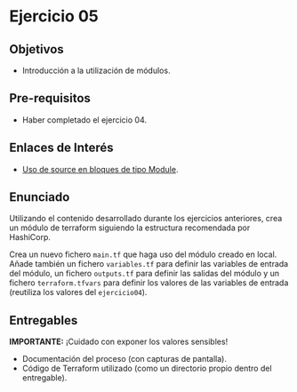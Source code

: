 # Ejercicio 05

## Objetivos

- Introducción a la utilización de módulos.

## Pre-requisitos

- Haber completado el ejercicio 04.

## Enlaces de Interés

- [Uso de source en bloques de tipo Module](https://developer.hashicorp.com/terraform/language/modules/sources).

## Enunciado

Utilizando el contenido desarrollado durante los ejercicios anteriores, crea un módulo de terraform siguiendo la estructura recomendada por HashiCorp.

Crea un nuevo fichero `main.tf` que haga uso del módulo creado en local. Añade también un fichero `variables.tf` para definir las variables de entrada del módulo, un fichero `outputs.tf` para definir las salidas del módulo y un fichero `terraform.tfvars` para definir los valores de las variables de entrada (reutiliza los valores del `ejercicio04`).

## Entregables

**IMPORTANTE:** ¡Cuidado con exponer los valores sensibles!

- Documentación del proceso (con capturas de pantalla).
- Código de Terraform utilizado (como un directorio propio dentro del entregable).